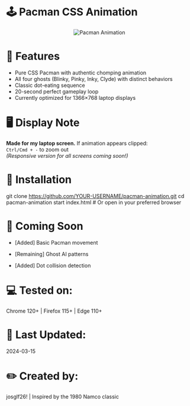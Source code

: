 # 🕹️ Pacman CSS Animation

<p align="center">
  <img src="https://media1.giphy.com/media/v1.Y2lkPTc5MGI3NjExYmI4Y3VjazQwbzRiaTN5cWVxdW9vYzd6OXp5aDJ0c3IwbHI4M28ycCZlcD12MV9pbnRlcm5hbF9naWZfYnlfaWQmY3Q9Zw/OCudTk2nQ9NqFxpu5a/giphy.gif" alt="Pacman Animation">
</p>

# 🎯 Features
- Pure CSS Pacman with authentic chomping animation
- All four ghosts (Blinky, Pinky, Inky, Clyde) with distinct behaviors
- Classic dot-eating sequence
- 20-second perfect gameplay loop
- Currently optimized for 1366×768 laptop displays

# 🖥️ Display Note
**Made for my laptop screen.** If animation appears clipped:  
`Ctrl/Cmd + -` to zoom out  
*(Responsive version for all screens coming soon!)*

# 🚀 Installation
git clone https://github.com/YOUR-USERNAME/pacman-animation.git
cd pacman-animation
start index.html  # Or open in your preferred browser

# 🌟 Coming Soon
+ [Added] Basic Pacman movement
- [Remaining] Ghost AI patterns
+ [Added] Dot collision detection

# 💻 Tested on:
Chrome 120+ | Firefox 115+ | Edge 110+

# 📅 Last Updated:
2024-03-15

# ✏️ Created by:
josglf26! | Inspired by the 1980 Namco classic
